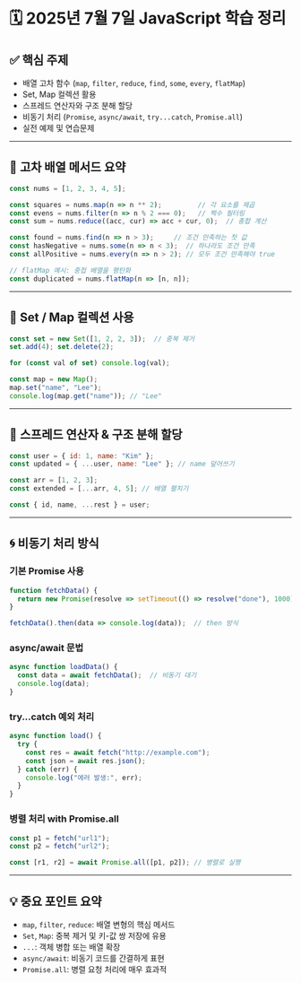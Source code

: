 # 🗓️ 2025년 7월 7일 JavaScript 학습 정리

## ✅ 핵심 주제
- 배열 고차 함수 (`map`, `filter`, `reduce`, `find`, `some`, `every`, `flatMap`)
- Set, Map 컬렉션 활용
- 스프레드 연산자와 구조 분해 할당
- 비동기 처리 (`Promise`, `async/await`, `try...catch`, `Promise.all`)
- 실전 예제 및 연습문제

---

## 🔢 고차 배열 메서드 요약

```js
const nums = [1, 2, 3, 4, 5];

const squares = nums.map(n => n ** 2);         // 각 요소를 제곱
const evens = nums.filter(n => n % 2 === 0);   // 짝수 필터링
const sum = nums.reduce((acc, cur) => acc + cur, 0);  // 총합 계산

const found = nums.find(n => n > 3);     // 조건 만족하는 첫 값
const hasNegative = nums.some(n => n < 3);  // 하나라도 조건 만족
const allPositive = nums.every(n => n > 2); // 모두 조건 만족해야 true

// flatMap 예시: 중첩 배열을 평탄화
const duplicated = nums.flatMap(n => [n, n]);
```

---

## 🧺 Set / Map 컬렉션 사용

```js
const set = new Set([1, 2, 2, 3]);  // 중복 제거
set.add(4); set.delete(2);

for (const val of set) console.log(val);

const map = new Map();
map.set("name", "Lee");
console.log(map.get("name")); // "Lee"
```

---

## 🧩 스프레드 연산자 & 구조 분해 할당

```js
const user = { id: 1, name: "Kim" };
const updated = { ...user, name: "Lee" }; // name 덮어쓰기

const arr = [1, 2, 3];
const extended = [...arr, 4, 5]; // 배열 펼치기

const { id, name, ...rest } = user;
```

---

## 🌀 비동기 처리 방식

### 기본 Promise 사용
```js
function fetchData() {
  return new Promise(resolve => setTimeout(() => resolve("done"), 1000));
}

fetchData().then(data => console.log(data));  // then 방식
```

### async/await 문법
```js
async function loadData() {
  const data = await fetchData();  // 비동기 대기
  console.log(data);
}
```

### try...catch 예외 처리
```js
async function load() {
  try {
    const res = await fetch("http://example.com");
    const json = await res.json();
  } catch (err) {
    console.log("에러 발생:", err);
  }
}
```

### 병렬 처리 with Promise.all
```js
const p1 = fetch("url1");
const p2 = fetch("url2");

const [r1, r2] = await Promise.all([p1, p2]); // 병렬로 실행
```

---

## 💡 중요 포인트 요약

- `map`, `filter`, `reduce`: 배열 변형의 핵심 메서드
- `Set`, `Map`: 중복 제거 및 키-값 쌍 저장에 유용
- `...`: 객체 병합 또는 배열 확장
- `async/await`: 비동기 코드를 간결하게 표현
- `Promise.all`: 병렬 요청 처리에 매우 효과적